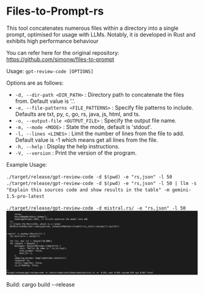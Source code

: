 # Files-to-Prompt-rs
This tool concatenates numerous files within a directory into a single prompt, optimised for usage with LLMs. Notably, it is developed in Rust and exhibits high performance behaviour

You can refer here for the original repository: https://github.com/simonw/files-to-prompt

Usage: `gpt-review-code [OPTIONS]`

Options are as follows:
  - `-d, --dir-path <DIR_PATH>` : Directory path to concatenate the files from. Default value is '.'.
  - `-e, --file-patterns <FILE_PATTERNS>` : Specify file patterns to include. Defaults are txt, py, c, go, rs, java, js, html, and ts.
  - `-o, --output-file <OUTPUT_FILE>` : Specify the output file name.
  - `-m, --mode <MODE>` : State the mode, default is 'stdout'.
  - `-l, --lines <LINES>` : Limit the number of lines from the file to add. Default value is -1 which means get all lines from the file.
  - `-h, --help` : Display the help instructions.
  - `-V, --version` : Print the version of the program.


Example Usage:

`./target/release/gpt-review-code -d $(pwd) -e "rs,json" -l 50`
`./target/release/gpt-review-code -d $(pwd) -e "rs,json" -l 50 | llm -s "Explain this sources code and show results in the table" -m gemini-1.5-pro-latest`


`./target/release/gpt-review-code -d mistral.rs/ -e "rs,json" -l 50` 
![alt text](image.png)

Build:
cargo build --release